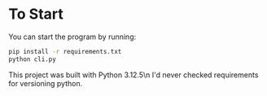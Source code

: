 # To Start

You can start the program by running:

```bash
pip install -r requirements.txt
python cli.py
```

This project was built with Python 3.12.5\n
I'd never checked requirements for versioning python.
